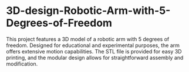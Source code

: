 # 3D-design-Robotic-Arm-with-5-Degrees-of-Freedom
This project features a 3D model of a robotic arm with 5 degrees of freedom. Designed for educational and experimental purposes, the arm offers extensive motion capabilities. The STL file is provided for easy 3D printing, and the modular design allows for straightforward assembly and modification.
